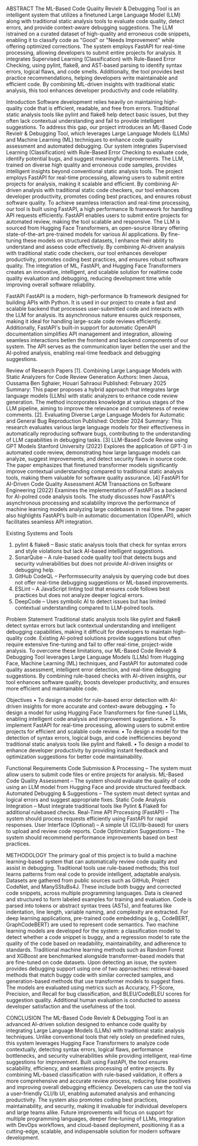 ABSTRACT
The ML-Based Code Quality RevieIr & Debugging Tool is an intelligent system that utilizes a
finetuned Large Language Model (LLM) along with traditional static analysis tools to evaluate code
quality, detect errors, and provide context-aware debugging suggestions. The LLM istrained on a curated
dataset of high-quality and erroneous code snippets, enabling it to classify code as "Good" or "Needs
Improvement" while offering optimized corrections. The system employs FastAPI for real-time
processing, allowing developers to submit entire projects for analysis. It integrates Supervised Learning
(Classification) with Rule-Based Error Checking, using pylint, flake8, and AST-based parsing to identify
syntax errors, logical flaws, and code smells. Additionally, the tool provides best practice
recommendations, helping developers write maintainable and efficient code. By combining ML-driven
insights with traditional static analysis, this tool enhances developer productivity and code reliability.

Introduction
Software development relies heavily on maintaining high-quality code that is efficient, readable, and free from
errors. Traditional static analysis tools like pylint and flake8 help detect basic issues, but they often lack
contextual understanding and fail to provide intelligent suggestions. To address this gap, our project introduces
an ML-Based Code RevieIr & Debugging Tool, which leverages Large Language Models (LLMs) and
Machine Learning (ML) techniques to enhance code quality assessment and automated debugging.
Our system integrates Supervised Learning (Classification) with Rule-Based Error Checking to evaluate
code, identify potential bugs, and suggest meaningful improvements. The LLM, trained on diverse high
quality and erroneous code samples, provides intelligent insights beyond conventional static analysis tools.
The project employs FastAPI for real-time processing, allowing users to submit entire projects for analysis,
making it scalable and efficient. By combining AI-driven analysis with traditional static code checkers, our
tool enhances developer productivity, promotes coding best practices, and ensures robust software quality.
To achieve seamless interaction and real-time processing, our tool is built using FastAPI, a high
performance Ib framework for handling API requests efficiently. FastAPI enables users to submit entire
projects for automated review, making the tool scalable and responsive. The LLM is sourced from
Hugging Face Transformers, an open-source library offering state-of-the-art pre-trained models for various
AI applications. By fine-tuning these models on structured datasets, I enhance their ability to understand and
assess code effectively.
By combining AI-driven analysis with traditional static code checkers, our tool enhances developer
productivity, promotes coding best practices, and ensures robust software quality. The integration of ML,
FastAPI, and Hugging Face Transformers creates an innovative, intelligent, and scalable solution for realtime code quality evaluation and debugging, reducing development time while improving overall software
reliability.

FastAPI
FastAPI is a modern, high-performance Ib framework designed for building APIs with Python. It is used in
our project to create a fast and scalable backend that processes user-submitted code and interacts with the LLM
for analysis. Its asynchronous nature ensures quick responses, making it ideal for handling large-scale code
reviews efficiently. Additionally, FastAPI's built-in support for automatic OpenAPI documentation
simplifies API management and integration, allowing seamless interactions betIen the frontend and backend
components of our system. The API serves as the communication layer betIen the user and the AI-poIred
analysis, enabling real-time feedback and debugging suggestions.

Review of Research Papers
[1]. Combining Large Language Models with Static Analyzers for Code Review Generation
Authors: Imen Jaoua, Oussama Ben Sghaier, Houari Sahraoui
Published: February 2025
Summary: This paper proposes a hybrid approach that integrates large language models (LLMs) with static
analyzers to enhance code review generation. The method incorporates knowledge at various stages of the LLM
pipeline, aiming to improve the relevance and completeness of review comments.
[2]. Evaluating Diverse Large Language Models for Automatic and General Bug Reproduction
Published: October 2024
Summary: This research evaluates various large language models for their effectiveness in automatically
reproducing software bugs, contributing to the understanding of LLM capabilities in debugging tasks.
[3] LLM-Based Code Review using GPT Models Stanford University (2022)
Explores the application of GPT-3 in automated code review, demonstrating how large language models can
analyze, suggest improvements, and detect security flaws in source code. The paper emphasizes that
finetuned transformer models significantly improve contextual understanding compared to traditional static
analysis tools, making them valuable for software quality assurance.
[4] FastAPI for AI-Driven Code Quality Assessment ACM Transactions on Software Engineering
(2022)
Examines the implementation of FastAPI as a backend for AI-poIred code analysis tools. The study discusses
how FastAPI's asynchronous processing and scalability improve the performance of machine learning models
analyzing large codebases in real time. The paper also highlights FastAPI’s built-in automatic documentation
(OpenAPI), which facilitates seamless API integration.

Existing Systems and Tools
1. pylint & flake8 – Basic static analysis tools that check for syntax errors and style violations but lack
AI-based intelligent suggestions.
2. SonarQube – A rule-based code quality tool that detects bugs and security vulnerabilities but does not
provide AI-driven insights or debugging help.
3. GitHub CodeQL – Performssecurity analysis by querying code but does not offer real-time debugging
suggestions or ML-based improvements.
4. ESLint – A JavaScript linting tool that ensures code follows best practices but does not analyze deeper
logical errors.
5. DeepCode – Uses symbolic AI to detect issues but has limited contextual understanding compared to
LLM-poIred tools.

Problem Statement
Traditional static analysis tools like pylint and flake8 detect syntax errors but lack contextual understanding
and intelligent debugging capabilities, making it difficult for developers to maintain high-quality code.
Existing AI-poIred solutions provide suggestions but often require extensive fine-tuning and fail to offer
real-time, project-wide analysis. To overcome these limitations, our ML-Based Code RevieIr & Debugging
Tool leverages Large Language Models (LLMs) from Hugging Face, Machine Learning (ML) techniques, and
FastAPI for automated code quality assessment, intelligent error detection, and real-time debugging
suggestions. By combining rule-based checks with AI-driven insights, our tool enhances software quality,
boosts developer productivity, and ensures more efficient and maintainable code.

Objectives
• To design a model for rule-based error detection with AI-driven insights for more accurate and
context-aware debugging.
• To design a model for using Hugging Face Transformers for fine-tuned LLMs, enabling intelligent
code analysis and improvement suggestions.
• To implement FastAPI for real-time processing, allowing users to submit entire projects for efficient
and scalable code review.
• To design a model for the detection of syntax errors, logical bugs, and code inefficiencies beyond
traditional static analysis tools like pylint and flake8.
• To design a model to enhance developer productivity by providing instant feedback and optimization
suggestions for better code maintainability.

Functional Requirements
Code Submission & Processing – The system must allow users to submit code files or entire projects for
analysis.
ML-Based Code Quality Assessment – The system should evaluate the quality of code using an LLM model
from Hugging Face and provide structured feedback.
Automated Debugging & Suggestions – The system must detect syntax and logical errors and suggest
appropriate fixes.
Static Code Analysis Integration – Must integrate traditional tools like Pylint & Flake8 for additional rulebased checks.
Real-Time API Processing (FastAPI) – The system should process requests efficiently using FastAPI for
rapid responses.
User Interface (Optional) – A simple UI (CLI/Ib-based) for users to upload and review code reports.
Code Optimization Suggestions – The system should recommend performance improvements based on
best practices.


METHODOLOGY
The primary goal of this project is to build a machine learning-based system that can automatically review
code quality and assist in debugging. Traditional tools use rule-based methods; this tool learns patterns from
real code to provide intelligent, adaptable analysis. Datasets are gathered from public sources such as GitHub,
Project CodeNet, and ManySStuBs4J. These include both buggy and corrected code snippets, across multiple
programming languages. Data is cleaned and structured to form labeled examples for training and evaluation.
Code is parsed into tokens or abstract syntax trees (ASTs), and features like indentation, line length, variable
naming, and complexity are extracted. For deep learning applications, pre-trained code embeddings (e.g.,
CodeBERT, GraphCodeBERT) are used to represent code semantics.
Two machine learning models are developed for the system: a classification model to detect whether a code
snippet is buggy, and a regression model to rate the quality of the code based on readability, maintainability,
and adherence to standards. Traditional machine learning methods such as Random Forest and XGBoost are
benchmarked alongside transformer-based models that are fine-tuned on code datasets.
Upon detecting an issue, the system provides debugging support using one of two approaches: retrieval-based
methods that match buggy code with similar corrected samples, and generation-based methods that use
transformer models to suggest fixes. The models are evaluated using metrics such as Accuracy, F1-Score,
Precision, and Recall for bug classification, and BLEU/CodeBLEU scores for suggestion quality. Additional
human evaluation is conducted to assess developer satisfaction and the usefulness of the tool.

CONCLUSION
The ML-Based Code RevieIr & Debugging Tool is an advanced AI-driven solution designed to enhance
code quality by integrating Large Language Models (LLMs) with traditional static analysis techniques. Unlike
conventional tools that rely solely on predefined rules, this system leverages Hugging Face Transformers to
analyze code contextually, detecting syntax errors, logical flaws, performance bottlenecks, and security
vulnerabilities while providing intelligent, real-time suggestions for improvement. Built using FastAPI, the
tool ensures scalability, efficiency, and seamless processing of entire projects. By combining ML-based
classification with rule-based validation, it offers a more comprehensive and accurate review process, reducing
false positives and improving overall debugging efficiency. Developers can use the tool via a user-friendly
CLI/Ib UI, enabling automated analysis and enhancing productivity. The system also promotes coding best
practices, maintainability, and security, making it invaluable for individual developers and large teams alike.
Future improvements will focus on support for multiple programming languages, deeper fine-tuning of LLMs,
integration with DevOps workflows, and cloud-based deployment, positioning it as a cutting-edge, scalable,
and indispensable solution for modern software development.
